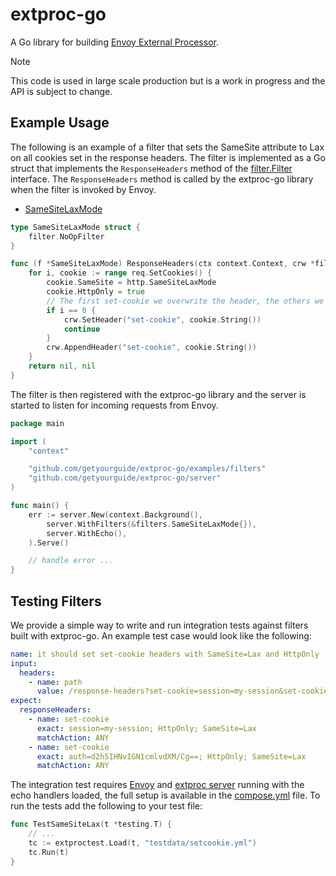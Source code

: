 # extproc-go

A Go library for building [Envoy External Processor](https://www.envoyproxy.io/docs/envoy/latest/configuration/http/http_filters/ext_proc_filter).

> [!NOTE]
> This code is used in large scale production but is a work in progress and the API is subject to change.

## Example Usage

The following is an example of a filter that sets the SameSite attribute to Lax on all cookies set in the response headers. The filter is implemented as a Go struct that implements the `ResponseHeaders` method of the [filter.Filter](filter/filter.go) interface. The `ResponseHeaders` method is called by the extproc-go library when the filter is invoked by Envoy.

- [SameSiteLaxMode](./examples/filters/setcookie.go)

```go
type SameSiteLaxMode struct {
	filter.NoOpFilter
}

func (f *SameSiteLaxMode) ResponseHeaders(ctx context.Context, crw *filter.CommonResponseWriter, req *filter.RequestContext) (*extproc.ProcessingResponse_ImmediateResponse, error) {
	for i, cookie := range req.SetCookies() {
		cookie.SameSite = http.SameSiteLaxMode
		cookie.HttpOnly = true
		// The first set-cookie we overwrite the header, the others we append
		if i == 0 {
			crw.SetHeader("set-cookie", cookie.String())
			continue
		}
		crw.AppendHeader("set-cookie", cookie.String())
	}
	return nil, nil
}
```

The filter is then registered with the extproc-go library and the server is started to listen for incoming requests from Envoy.

```go
package main

import (
	"context"

	"github.com/getyourguide/extproc-go/examples/filters"
	"github.com/getyourguide/extproc-go/server"
)

func main() {
	err := server.New(context.Background(),
		server.WithFilters(&filters.SameSiteLaxMode{}),
		server.WithEcho(),
	).Serve()

	// handle error ...
}
```

## Testing Filters

We provide a simple way to write and run integration tests against filters built with extproc-go. An example test case would look like the following:

```yaml
name: it should set set-cookie headers with SameSite=Lax and HttpOnly
input:
  headers:
    - name: path
      value: /response-headers?set-cookie=session=my-session&set-cookie=auth=d2h5IHNvIGN1cmlvdXM/Cg==
expect:
  responseHeaders:
    - name: set-cookie
      exact: session=my-session; HttpOnly; SameSite=Lax
      matchAction: ANY
    - name: set-cookie
      exact: auth=d2h5IHNvIGN1cmlvdXM/Cg==; HttpOnly; SameSite=Lax
      matchAction: ANY
```

The integration test requires [Envoy](examples/envoy.yml) and [extproc server](examples/main.go) running with the echo handlers loaded, the full setup is available in the [compose.yml](./examples/compose.yaml) file. To run the tests add the following to your test file:

```go
func TestSameSiteLax(t *testing.T) {
	// ...
	tc := extproctest.Load(t, "testdata/setcookie.yml")
	tc.Run(t)
}
```
